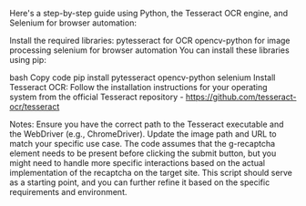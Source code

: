 Here's a step-by-step guide using Python, the Tesseract OCR engine, and Selenium for browser automation:

Install the required libraries:
pytesseract for OCR
opencv-python for image processing
selenium for browser automation
You can install these libraries using pip:

bash
Copy code
pip install pytesseract opencv-python selenium
Install Tesseract OCR:
Follow the installation instructions for your operating system from the official Tesseract repository - https://github.com/tesseract-ocr/tesseract

Notes:
Ensure you have the correct path to the Tesseract executable and the WebDriver (e.g., ChromeDriver).
Update the image path and URL to match your specific use case.
The code assumes that the g-recaptcha element needs to be present before clicking the submit button, but you might need to handle more specific interactions based on the actual implementation of the recaptcha on the target site.
This script should serve as a starting point, and you can further refine it based on the specific requirements and environment.
